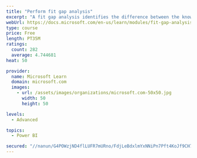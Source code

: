 ```yaml
---
title: "Perform fit gap analysis"
excerpt: "A fit gap analysis identifies the difference between the known requirements and the proposed or current solution. This module covers performing a fit gap analysis."
webUrl: https://docs.microsoft.com/en-us/learn/modules/fit-gap-analysis/
type: course
price: Free
length: PT35M
ratings:
  count: 282
  average: 4.744681
heat: 50

provider:
  name: Microsoft Learn
  domain: microsoft.com
  images:
    - url: /assets/images/organizations/microsoft.com-50x50.jpg
      width: 50
      height: 50

levels:
  - Advanced

topics:
  - Power BI

secured: "//nanun/G4POWzjND4flLUFR7mURno/FdjLeBdxlmYxNNiPn7Pft4KoJf9CH7qfmuXXw/iTu1BYRBg7D4P7JUzc2mKuWPaoqufWD8i3SeTr4fDg+v3mjcs4ZrTsur/eR0tmGs6xQllFggQWw5RI1zRhz2V+cyoIyC7cjSkPIJp24TkuoKXf9g7BxUth/L4xjnQiIDj78K70d0xH/2xBuvyzURTBU3ghI2di2jh/8/GD5iACS6pB36IWWoMQiyokABVHANbaD4cK4oTilGqzrrbAFxkYrJdflR8GJ+XQNelzcajBM9NpyHNILWoL9gaKzTUGRRPu/fhaCTyjg+3n+19F/G2qP/MSUT5E9aDWFeWgIAbUeymwJUyT5Kcrakiw4SE30f7OxYLPh3Hng2ANGtA==;3KgWQ292AKnQa0GtYw8kQQ=="
---
```


